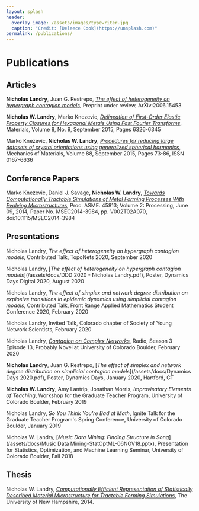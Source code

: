 ```yaml
---
layout: splash
header:
  overlay_image: /assets/images/typewriter.jpg
  caption: "Credit: [Deleece Cook](https://unsplash.com)"
permalink: /publications/
---
```


# Publications

## Articles

**Nicholas Landry**, Juan G. Restrepo, [*The effect of heterogeneity on hypergraph contagion models*](https://arxiv.org/abs/2006.15453), Preprint under review, ArXiv:2006.15453

**Nicholas W. Landry**, Marko Knezevic, [*Delineation of First-Order Elastic Property Closures for Hexagonal Metals Using Fast Fourier Transforms*](https://www.ncbi.nlm.nih.gov/pubmed/28793566), Materials, Volume 8, No. 9, September 2015, Pages 6326-6345

Marko Knezevic, **Nicholas W. Landry**, [*Procedures for reducing large datasets of crystal orientations using generalized spherical harmonics*](https://www.sciencedirect.com/science/article/pii/S0167663615001040), Mechanics of Materials, Volume 88, September 2015, Pages 73-86, ISSN 0167-6636

## Conference Papers

Marko Knezevic, Daniel J. Savage, **Nicholas W. Landry**, [*Towards Computationally Tractable Simulations of Metal Forming Processes With Evolving Microstructures*](http://proceedings.asmedigitalcollection.asme.org/proceeding.aspx?articleid=1914274), Proc. ASME. 45813; Volume 2: Processing, June 09, 2014, Paper No. MSEC2014-3984, pp. V002T02A070, doi:10.1115/MSEC2014-3984

## Presentations

Nicholas Landry, *The effect of heterogeneity on hypergraph contagion models*, Contributed Talk, TopoNets 2020, September 2020

Nicholas Landry, [*The effect of heterogeneity on hypergraph contagion models*](/assets/docs/DDD 2020 - Nicholas Landry.pdf), Poster, Dynamics Days Digital 2020, August 2020

Nicholas Landry, *The effect of simplex and network degree distribution on explosive transitions in epidemic dynamics using simplicial contagion models*, Contributed Talk, Front Range Applied Mathematics Student Conference 2020, February 2020

Nicholas Landry, Invited Talk, Colorado chapter of Society of Young Network Scientists, February 2020

Nicholas Landry, [*Contagion on Complex Networks*](https://www.colorado.edu/amath/probably-novel), Radio, Season 3 Episode 13, Probably Novel at University of Colorado Boulder, February 2020

**Nicholas Landry**, Juan G. Restrepo, [*The effect of simplex and network degree distribution on simplicial contagion models*](/assets/docs/Dynamics Days 2020.pdf), Poster, Dynamics Days, January 2020, Hartford, CT

**Nicholas W. Landry**, Amy Lantrip, Jonathan Morris, *Improvisatory Elements of Teaching*, Workshop for the Graduate Teacher Program, University of Colorado Boulder, February 2019

Nicholas Landry, *So You Think You're Bad at Math*, Ignite Talk for the Graduate Teacher Program's Spring Conference, University of Colorado Boulder, January 2019

Nicholas W. Landry, [*Music Data Mining: Finding Structure in Song*](/assets/docs/Music Data Mining-StatOptML-06NOV18.pptx), Presentation for Statistics, Optimization, and Machine Learning Seminar, University of Colorado Boulder, Fall 2018

## Thesis

Nicholas W. Landry, [*Computationally Efficient Representation of Statistically Described Material Microstructure for Tractable Forming Simulations*](/assets/docs/senior_final_report.pdf), The University of New Hampshire, 2014.
